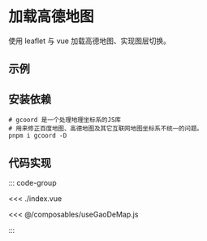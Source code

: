 <script setup>
import demo from './index.vue'
</script>

# 加载高德地图

使用 leaflet 与 vue 加载高德地图、实现图层切换。

## 示例

<demo></demo>

## 安装依赖

```shell
# gcoord 是一个处理地理坐标系的JS库
# 用来修正百度地图、高德地图及其它互联网地图坐标系不统一的问题。
pnpm i gcoord -D
```

## 代码实现

::: code-group

<<< ./index.vue

<<< @/composables/useGaoDeMap.js

:::

